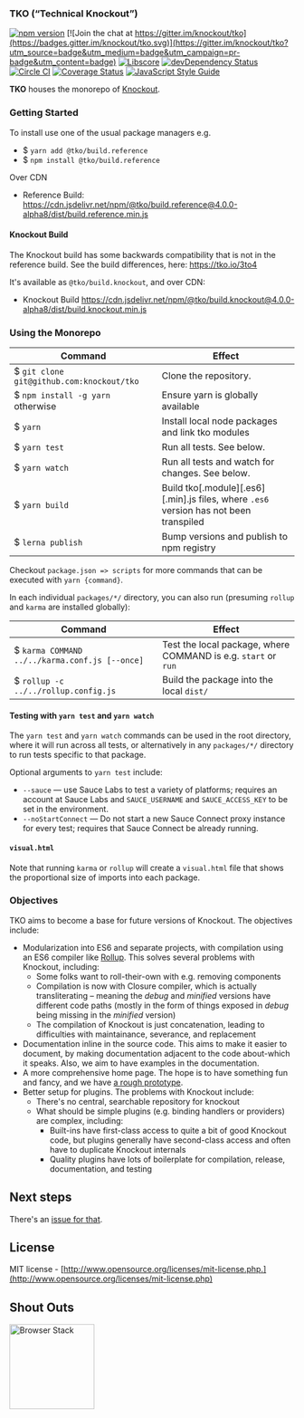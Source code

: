 
### TKO (“Technical Knockout”)

[![npm version](https://badge.fury.io/js/tko.svg)](https://badge.fury.io/js/tko)
[![Join the chat at https://gitter.im/knockout/tko](https://badges.gitter.im/knockout/tko.svg)](https://gitter.im/knockout/tko?utm_source=badge&utm_medium=badge&utm_campaign=pr-badge&utm_content=badge)
[![Libscore](https://img.shields.io/libscore/s/ko.svg)](http://libscore.com/#ko)
[![devDependency Status](https://david-dm.org/knockout/tko/dev-status.svg)](https://david-dm.org/knockout/tko#info=devDependencies)
[![Circle CI](https://circleci.com/gh/knockout/tko.svg?style=shield)](https://circleci.com/gh/knockout/tko)
[![Coverage Status](https://coveralls.io/repos/knockout/tko/badge.svg?branch=master&service=github)](https://coveralls.io/github/knockout/tko?branch=master)
[![JavaScript Style Guide](https://img.shields.io/badge/code_style-standard-brightgreen.svg)](https://standardjs.com)

<!-- [![Sauce Test Status](https://saucelabs.com/browser-matrix/tko.svg)](https://saucelabs.com/u/tko) -->

**TKO** houses the monorepo of [Knockout](https://github.com/knockout/knockout).


### Getting Started

To install use one of the usual package managers e.g.

- $ `yarn add @tko/build.reference`
- $ `npm install @tko/build.reference`

Over CDN 

- Reference Build: https://cdn.jsdelivr.net/npm/@tko/build.reference@4.0.0-alpha8/dist/build.reference.min.js

#### Knockout Build
The Knockout build has some backwards compatibility that is not in the reference build.  See the build differences, here: https://tko.io/3to4

It's available as `@tko/build.knockout`, and over CDN:

- Knockout Build https://cdn.jsdelivr.net/npm/@tko/build.knockout@4.0.0-alpha8/dist/build.knockout.min.js


### Using the Monorepo

| Command | Effect |
| ------- | ------ |
| $ `git clone git@github.com:knockout/tko` | Clone the repository.
| $ `npm install -g yarn` otherwise | Ensure yarn is globally available
| $ `yarn` | Install local node packages and link tko modules
| $ `yarn test` | Run all tests. See below.
| $ `yarn watch` | Run all tests and watch for changes. See below.
| $ `yarn build` | Build tko\[.module\]\[.es6\]\[.min\].js files, where `.es6` version has not been transpiled
| $ `lerna publish` | Bump versions and publish to npm registry

Checkout `package.json => scripts` for more commands that can be executed with `yarn {command}`.

In each individual `packages/*/` directory, you can also run (presuming `rollup` and `karma` are installed globally):

| Command | Effect |
| --- | --- |
| $ `karma COMMAND ../../karma.conf.js [--once]`  | Test the local package, where COMMAND is e.g. `start` or `run`
| $ `rollup -c ../../rollup.config.js`  | Build the package into the local `dist/`


#### Testing with `yarn test` and `yarn watch`

The `yarn test` and `yarn watch` commands can be used in the root directory, where it will run across all tests, or alternatively in any `packages/*/` directory to run tests
specific to that package.

Optional arguments to `yarn test` include:

- `--sauce` — use Sauce Labs to test a variety of platforms; requires an account at Sauce Labs and `SAUCE_USERNAME` and `SAUCE_ACCESS_KEY` to be set in the environment.
- `--noStartConnect` — Do not start a new Sauce Connect proxy instance for every
test; requires that Sauce Connect be already running.


#### `visual.html`

Note that running `karma` or `rollup` will create a `visual.html` file that shows the proportional size of imports into each package.


### Objectives

TKO aims to become a base for future versions of Knockout.  The objectives include:

- Modularization into ES6 and separate projects, with compilation using an ES6 compiler like [Rollup](http://rollupjs.org/).  This solves several problems with Knockout, including:
  - Some folks want to roll-their-own with e.g. removing components
  - Compilation is now with Closure compiler, which is actually transliterating – meaning the *debug* and *minified* versions have different code paths (mostly in the form of things exposed in *debug* being missing in the *minified* version)
  - The compilation of Knockout is just concatenation, leading to difficulties with maintainance, severance, and replacement
- Documentation inline in the source code.  This aims to make it easier to document, by making documentation adjacent to the code about-which it speaks.  Also, we aim to have examples in the documentation.
- A more comprehensive home page.  The hope is to have something fun and fancy, and we have [a rough prototype](http://brianmhunt.github.io/knockout).
- Better setup for plugins.  The problems with Knockout include:
  - There's no central, searchable repository for knockout
  - What should be simple plugins (e.g. binding handlers or providers) are complex, including:
    - Built-ins have first-class access to quite a bit of good Knockout code, but plugins generally have second-class access and often have to duplicate Knockout internals
    - Quality plugins have lots of boilerplate for compilation, release, documentation, and testing


## Next steps

There's an [issue for that](https://github.com/knockout/tko/issues/1).


## License

MIT license - [http://www.opensource.org/licenses/mit-license.php.](http://www.opensource.org/licenses/mit-license.php)

## Shout Outs

<div>
  <a href='http://browserstack.com'>
    <img height=150px src='https://p3.zdusercontent.com/attachment/1015988/gTNrZ9vPjL8ThUHOWP7ucklJi?token=eyJhbGciOiJkaXIiLCJlbmMiOiJBMTI4Q0JDLUhTMjU2In0..HkCKDttXKDSGFoV5uaMPQA.ha9NDy63mjLKFcyNeib70TCkqfY0dcwiFwDYpZ8s5h75o-e1_cLjPAHlOUEwvKAbfMUaa1XpOL5F9AQd_B4iyc6JbgvKoKBxxe12aaOdfWFccP7r9iQ2Os6myiqBpP79prDXqFPMSAkF8ybzhVqCnWzxmK-Wvkbav-DGPZm3oS2IPD9ueIvf46bggFsikQhf1pjS5fgmzo07yi9Cf5SzA8zIKAjKX1RKQeFXOhBwxRfh_5SbJprfEZMnKBnGuO_qzP2fsK3BvxbyBKpIEWFdnA.t10i3BbyEpGtFVgyGbvQfw' alt='Browser Stack' />
  </a>
<div>
